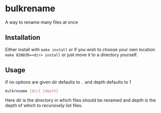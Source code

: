# bulkrename
A way to rename many files at once

## Installation

Either install with `make install` or if you wish to choose your own location `make BINDIR=<dir> install` or just move it to a directory yourself.

## Usage

If no options are given dir defaults to `.` and depth defaults to 1
```sh
bulkrename [dir] [depth]
```

Here dir is the directory in which files should be renamed and depth is the depth of which to recursively list files.

